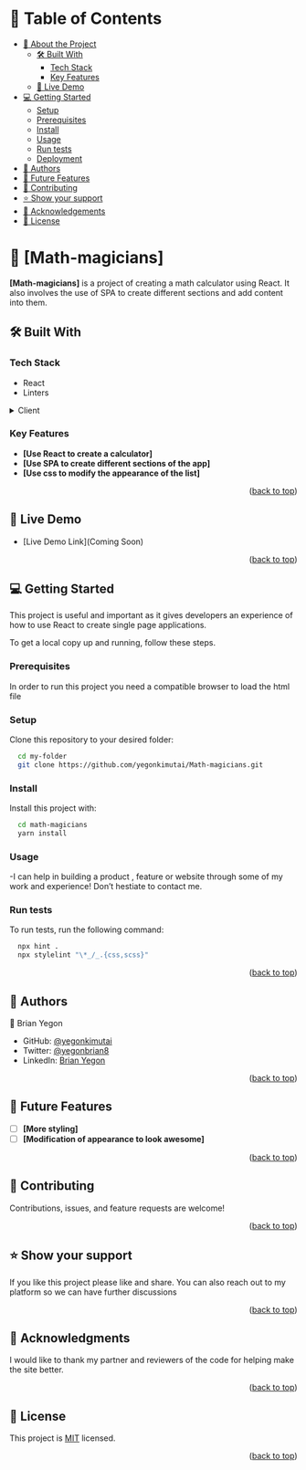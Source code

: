 <a name="readme-top"></a>

<!-- TABLE OF CONTENTS -->

# 📗 Table of Contents

- [📖 About the Project](#about-project)
  - [🛠 Built With](#built-with)
    - [Tech Stack](#tech-stack)
    - [Key Features](#key-features)
  - [🚀 Live Demo](#live-demo)
- [💻 Getting Started](#getting-started)
  - [Setup](#setup)
  - [Prerequisites](#prerequisites)
  - [Install](#install)
  - [Usage](#usage)
  - [Run tests](#run-tests)
  - [Deployment](#triangular_flag_on_post-deployment)
- [👥 Authors](#authors)
- [🔭 Future Features](#future-features)
- [🤝 Contributing](#contributing)
- [⭐️ Show your support](#support)
- [🙏 Acknowledgements](#acknowledgements)
- [📝 License](#license)

<!-- PROJECT DESCRIPTION -->

# 📖 [Math-magicians] <a name="about-project"></a>

**[Math-magicians]** is a project of creating a math calculator using React. It also involves the use of SPA to create different sections and add content into them.

## 🛠 Built With <a name="built-with"></a>

### Tech Stack <a name="tech-stack"></a>

- React
- Linters

<details>
  <summary>Client</summary>
  <ul>
    <li><a href="">React</a></li>
  </ul>
</details>

<!-- Features -->

### Key Features <a name="key-features"></a>

- **[Use React to create a calculator]**
- **[Use SPA to create different sections of the app]**
- **[Use css to modify the appearance of the list]**

<p align="right">(<a href="#readme-top">back to top</a>)</p>

## 🚀 Live Demo <a name="live-demo"></a>

- [Live Demo Link](Coming Soon)

<p align="right">(<a href="#readme-top">back to top</a>)</p>

<!-- GETTING STARTED -->

## 💻 Getting Started <a name="getting-started"></a>

This project is useful and important as it gives developers an experience of how to use React to create single page applications.

To get a local copy up and running, follow these steps.

### Prerequisites

In order to run this project you need a compatible browser to load the html file

### Setup

Clone this repository to your desired folder:

```sh
  cd my-folder
  git clone https://github.com/yegonkimutai/Math-magicians.git
```

### Install

Install this project with:

```sh
  cd math-magicians
  yarn install
```

### Usage

-I can help in building a product , feature or website through some of my work and experience! Don’t hestiate to contact me.

### Run tests

To run tests, run the following command:

```sh
  npx hint .
  npx stylelint "\*_/_.{css,scss}"
```

<p align="right">(<a href="#readme-top">back to top</a>)</p>

<!-- AUTHORS -->

## 👥 Authors <a name="authors"></a>

👤 Brian Yegon

- GitHub: [@yegonkimutai](https://github.com/yegonkimutai)
- Twitter: [@yegonbrian8](https://twitter.com/yegonbrian8)
- LinkedIn: [Brian Yegon](https://www.linkedin.com/in/brian-yegon-0717a1241/)


<p align="right">(<a href="#readme-top">back to top</a>)</p>

<!-- FUTURE FEATURES -->

## 🔭 Future Features <a name="future-features"></a>

- [ ] **[More styling]**
- [ ] **[Modification of appearance to look awesome]**

<p align="right">(<a href="#readme-top">back to top</a>)</p>

<!-- CONTRIBUTING -->

## 🤝 Contributing <a name="contributing"></a>

Contributions, issues, and feature requests are welcome!

<p align="right">(<a href="#readme-top">back to top</a>)</p>

<!-- SUPPORT -->

## ⭐️ Show your support <a name="support"></a>

If you like this project please like and share. You can also reach out to my platform so we can have further discussions

<p align="right">(<a href="#readme-top">back to top</a>)</p>

<!-- ACKNOWLEDGEMENTS -->

## 🙏 Acknowledgments <a name="acknowledgements"></a>

I would like to thank my partner and reviewers of the code for helping make the site better.

<p align="right">(<a href="#readme-top">back to top</a>)</p>

<!-- LICENSE -->

## 📝 License <a name="license"></a>

This project is [MIT](./MIT.md) licensed.

<p align="right">(<a href="#readme-top">back to top</a>)</p>
